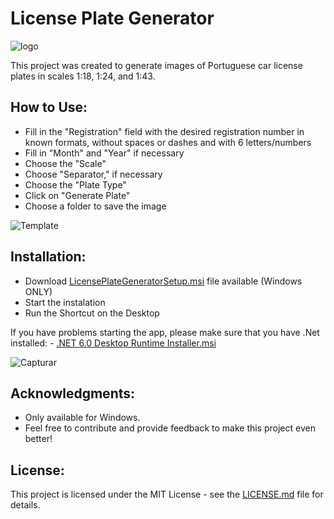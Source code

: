 # License Plate Generator
![logo](https://github.com/tiagomerinosantos/LicensePlateGenerator/assets/90798124/4d329821-a3e3-49fd-bbf5-a8cac79482e5)

This project was created to generate images of Portuguese car license plates in scales 1:18, 1:24, and 1:43.

## How to Use:
- Fill in the "Registration" field with the desired registration number in known formats, without spaces or dashes and with 6 letters/numbers
- Fill in "Month" and "Year" if necessary
- Choose the "Scale"
- Choose "Separator," if necessary
- Choose the "Plate Type"
- Click on "Generate Plate"
- Choose a folder to save the image

![Template](https://github.com/tiagomerinosantos/LicensePlateGenerator/assets/90798124/6be66e9d-5068-4551-a2fe-5366d583d766)

## Installation:
- Download <a id="raw-url" href="https://github.com/tiagomerinosantos/LicensePlateGenerator/releases/tag/LicensePlateGenerator_Release">LicensePlateGeneratorSetup.msi</a> file available (Windows ONLY)
- Start the instalation
- Run the Shortcut on the Desktop

 If you have problems starting the app, please make sure that you have .Net installed: - 
<a id="raw-url" href="https://github.com/tiagomerinosantos/LicensePlateGenerator/releases/tag/LicensePlateGenerator_Release">.NET 6.0 Desktop Runtime Installer.msi</a>
 
![Capturar](https://github.com/tiagomerinosantos/LicensePlateGenerator/assets/90798124/93550324-5f2c-4d80-8884-f34ac9e66f33)

## Acknowledgments:
- Only available for Windows.
- Feel free to contribute and provide feedback to make this project even better!

## License:
This project is licensed under the MIT License - see the [LICENSE.md](LICENSE.md) file for details.
